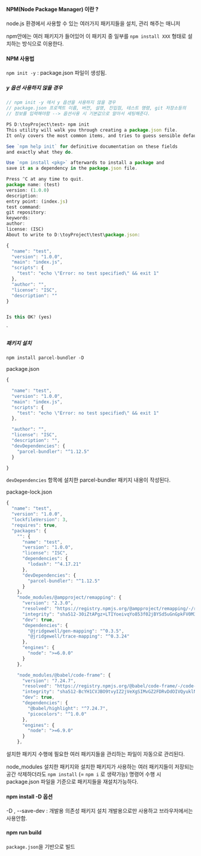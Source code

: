#### NPM(Node Package Manager) 이란 ? 
node.js 환경에서 사용할 수 있는 여러가지 패키지들을 설치, 관리 해주는 매니저

npm안에는 여러 패키지가 들어있어 이 패키지 중 일부를 `npm install XXX` 형태로 설치하는 방식으로 이용한다. 

#### NPM 사용법
`npm init -y` : package.json 파일이 생성됨.

##### y 옵션 사용하지 않을 경우

```js
// npm init -y 에서 y 옵션을 사용하지 않을 경우 
// package.json 프로젝트 이름, 버전, 설명, 진입점, 테스트 명령, git 저장소등의
// 정보를 입력해야함 --> 옵션사용 시 기본값으로 알아서 세팅해준다.  

PS D:\toyProject\test> npm init
This utility will walk you through creating a package.json file.
It only covers the most common items, and tries to guess sensible defaults.

See `npm help init` for definitive documentation on these fields
and exactly what they do.

Use `npm install <pkg>` afterwards to install a package and
save it as a dependency in the package.json file.

Press ^C at any time to quit.
package name: (test)
version: (1.0.0)
description:
entry point: (index.js)
test command:
git repository:
keywords:
author:
license: (ISC)
About to write to D:\toyProject\test\package.json:

{
  "name": "test",
  "version": "1.0.0",
  "main": "index.js",
  "scripts": {
    "test": "echo \"Error: no test specified\" && exit 1"
  },
  "author": "",
  "license": "ISC",
  "description": ""
}


Is this OK? (yes)

```
`
##### 패키지 설치 
`npm install parcel-bundler -D`

package.json
```js
{

  "name": "test",
  "version": "1.0.0",
  "main": "index.js",
  "scripts": {
    "test": "echo \"Error: no test specified\" && exit 1"
  },

  "author": "",
  "license": "ISC",
  "description": "",
  "devDependencies": {
    "parcel-bundler": "^1.12.5"
  }

} 
```

`devDependencies` 항목에 설치한 parcel-bundler 패키지 내용이 작성된다. 

package-lock.json
```js
{
  "name": "test",
  "version": "1.0.0",
  "lockfileVersion": 3,
  "requires": true,
  "packages": {
    "": {
      "name": "test",
      "version": "1.0.0",
      "license": "ISC",
      "dependencies": {
        "lodash": "^4.17.21"
      },
      "devDependencies": {
        "parcel-bundler": "^1.12.5"
      }
    },
    "node_modules/@ampproject/remapping": {
      "version": "2.3.0",
      "resolved": "https://registry.npmjs.org/@ampproject/remapping/-/remapping-2.3.0.tgz",
      "integrity": "sha512-30iZtAPgz+LTIYoeivqYo853f02jBYSd5uGnGpkFV0M3xOt9aN73erkgYAmZU43x4VfqcnLxW9Kpg3R5LC4YYw==",
      "dev": true,
      "dependencies": {
        "@jridgewell/gen-mapping": "^0.3.5",
        "@jridgewell/trace-mapping": "^0.3.24"
      },
      "engines": {
        "node": ">=6.0.0"
      }
    },

    "node_modules/@babel/code-frame": {
      "version": "7.24.7",
      "resolved": "https://registry.npmjs.org/@babel/code-frame/-/code-frame-7.24.7.tgz",
      "integrity": "sha512-BcYH1CVJBO9tvyIZ2jVeXgSIMvGZ2FDRvDdOIVQyuklNKSsx+eppDEBq/g47Ayw+RqNFE+URvOShmf+f/qwAlA==",
      "dev": true,
      "dependencies": {
        "@babel/highlight": "^7.24.7",
        "picocolors": "^1.0.0"
      },
      "engines": {
        "node": ">=6.9.0"
      }
    },

```
설치한 패키지 수행에 필요한 여러 패키지들을 관리하는 파일이 자동으로 관리된다. 


node_modules
설치한 패키지와 설치한 패키지가 사용하는 여러 패키지들이 저장되는 공간 
삭제하더라도 `npm install` (= `npm i` 로 생략가능) 명령어 수행 시 package.json 파일을 기준으로 패키지들을 재설치가능하다.

#### npm install -D 옵션

-D , --save-dev : 개발용 의존성 패키지 설치
개발용으로만 사용하고 브라우저에서는 사용안함. 

#### npm run build
`package.json`을 기반으로 빌드



